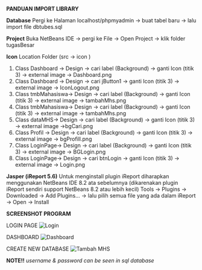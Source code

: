 **PANDUAN IMPORT LIBRARY**

**Database**
Pergi ke Halaman localhost/phpmyadmin -> buat tabel baru -> lalu import file dbtubes.sql

**Project**
Buka NetBeans IDE -> pergi ke File -> Open Project -> klik folder tugasBesar

**Icon**
Location Folder (src -> icon )
1. Class Dashboard -> Design -> cari label (Background) -> ganti Icon (titik 3) -> external image -> Dashboard.png
2. Class Dashboard -> Design -> cari jButton1 -> ganti Icon (titik 3) -> external image -> IconLogout.png
3. Class tmbMahasiswa-> Design -> cari label (Background) -> ganti Icon (titik 3) -> external image -> tambahMhs.png
4. Class tmbMahasiswa-> Design -> cari label (Background) -> ganti Icon (titik 3) -> external image -> tambahMhs.png
5. Class dataMHS-> Design -> cari label (Background) -> ganti Icon (titik 3) -> external image ->bgCari.png
6. Class Profil -> Design -> cari label (Background) -> ganti Icon (titik 3) -> external image -> bgProfill.png
7. Class LoginPage-> Design -> cari label (Background) -> ganti Icon (titik 3) -> external image -> BGLogin.png
8. Class LoginPage-> Design -> cari btnLogin -> ganti Icon (titik 3) -> external image -> Login.png

**Jasper (iReport 5.6)**
Untuk menginstall plugin iReport diharapkan menggunakan NetBeans IDE 8.2 ata sebelumnya (dikarenakan plugin iReport sendiri support NetBeans 8.2 atau lebih kecil)
Tools ->  Plugins -> Downloaded -> Add Plugins… -> lalu pilih semua file yang ada dalam iReport -> Open -> Install

**SCREENSHOT PROGRAM**

LOGIN PAGE
![Login](https://user-images.githubusercontent.com/82191219/190321128-6d0a3ab6-f37a-492b-9d77-77f6bc18cc4e.png)

DASHBOARD
![Dashboard](https://user-images.githubusercontent.com/82191219/190321139-4bbaf457-91d5-451d-96bf-c9b6165aa7b4.png)

CREATE NEW DATABASE
![Tambah MHS](https://user-images.githubusercontent.com/82191219/190321100-a22ab804-8030-42b7-bb11-2d1a3d456596.png)


**NOTE!!**
_username & password can be seen in sql database_
